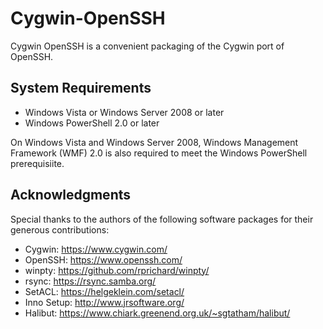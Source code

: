 # Cygwin-OpenSSH

Cygwin OpenSSH is a convenient packaging of the Cygwin port of OpenSSH.

## System Requirements

* Windows Vista or Windows Server 2008 or later
* Windows PowerShell 2.0 or later

On Windows Vista and Windows Server 2008, Windows Management Framework (WMF) 2.0 is also required to meet the Windows PowerShell prerequisiite.

## Acknowledgments

Special thanks to the authors of the following software packages for their generous contributions:

* Cygwin: https://www.cygwin.com/
* OpenSSH: https://www.openssh.com/
* winpty: https://github.com/rprichard/winpty/
* rsync: https://rsync.samba.org/
* SetACL: https://helgeklein.com/setacl/
* Inno Setup: http://www.jrsoftware.org/
* Halibut: https://www.chiark.greenend.org.uk/~sgtatham/halibut/
